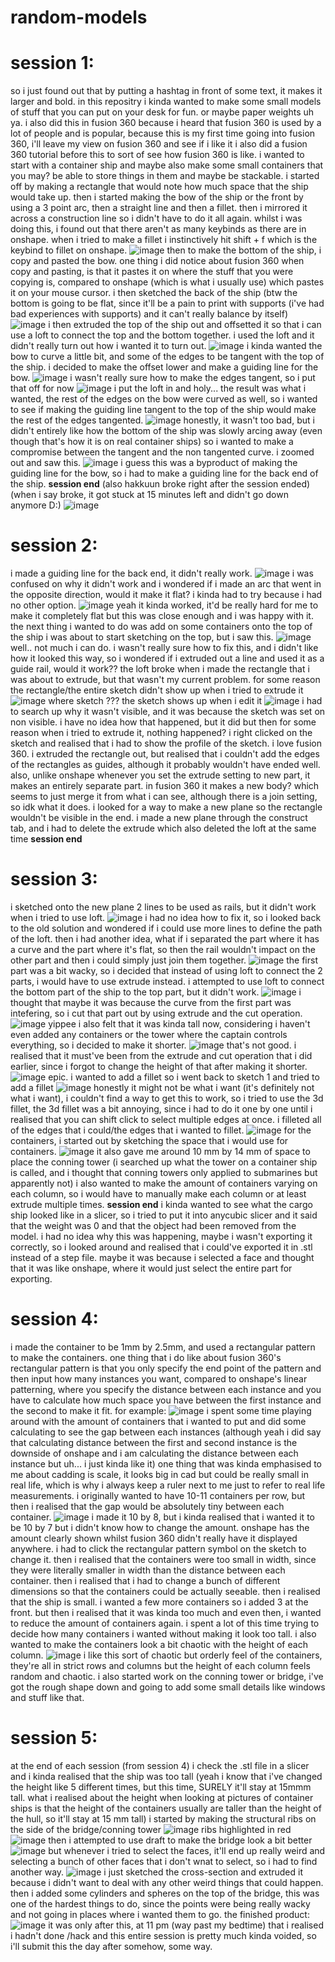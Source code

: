 # random-models
# session 1:
so i just found out that by putting a hashtag in front of some text, it makes it larger and bold. in this repositry i kinda wanted to make some small models of stuff that you can put on your desk for fun. or maybe paper weights uh ya.
i also did this in fusion 360 because i heard that fusion 360 is used by a lot of people and is popular, because this is my first time going into fusion 360, i'll leave my view on fusion 360 and see if i like it 
i also did a fusion 360 tutorial before this to sort of see how fusion 360 is like.
i wanted to start with a container ship and maybe also make some small containers that you may? be able to store things in them and maybe be stackable.
i started off by making a rectangle that would note how much space that the ship would take up. then i started making the bow of the ship or the front by using a 3 point arc, then a straight line and then a fillet. then i mirrored it across a construction line so i didn't have to do it all again. whilst i was doing this, i found out that there aren't as many keybinds as there are in onshape. when i tried to make a fillet i instinctively hit shift + f which is the keybind to fillet on onshape. 
![image](https://github.com/user-attachments/assets/cdb20683-a065-4629-8818-d0b9ead9bca6)
then to make the bottom of the ship, i copy and pasted the bow. one thing i did notice about fusion 360 when copy and pasting, is that it pastes it on where the stuff that you were copying is, compared to onshape (which is what i usually use) which pastes it on your mouse cursor. 
i then sketched the back of the ship (btw the bottom is going to be flat, since it'll be a pain to print with supports (i've had bad experiences with supports) and it can't really balance by itself)
![image](https://github.com/user-attachments/assets/b8651252-9b45-4628-9277-18469f3a4411)
i then extruded the top of the ship out and offsetted it so that i can use a loft to connect the top and the bottom together. i used the loft and it didn't really turn out how i wanted it to turn out.
![image](https://github.com/user-attachments/assets/131d8c17-cde7-4da1-b9b3-f7102ae9d4e7)
i kinda wanted the bow to curve a little bit, and some of the edges to be tangent with the top of the ship. i decided to make the offset lower and make a guiding line for the bow. 
![image](https://github.com/user-attachments/assets/cd356153-97dc-42f2-9c19-95f8a20e4fa8)
i wasn't really sure how to make the edges tangent, so i put that off for now
![image](https://github.com/user-attachments/assets/4d014983-0a34-4373-8794-af39600b4d67)
i put the loft in and holy... the result was what i wanted, the rest of the edges on the bow were curved as well, so i wanted to see if making the guiding line tangent to the top of the ship would make the rest of the edges tangented.
![image](https://github.com/user-attachments/assets/2b48187b-b9d3-49a5-9b21-de7549b781f5)
honestly, it wasn't too bad, but i didn't entirely like how the bottom of the ship was slowly arcing away (even though that's how it is on real container ships) so i wanted to make a compromise between the tangent and the non tangented curve. 
i zoomed out and saw this. 
![image](https://github.com/user-attachments/assets/5d13095b-7a73-4974-a92b-9dd68ba4503a)
i guess this was a byproduct of making the guiding line for the bow, so i had to make a guiding line for the back end of the ship.
**session end**
(also hakkuun broke right after the session ended) (when i say broke, it got stuck at 15 minutes left and didn't go down anymore D:)
![image](https://github.com/user-attachments/assets/e3c10ef4-b1c0-427e-a863-14f895dd0030)
# session 2:
i made a guiding  line for the back end, it didn't really work. 
![image](https://github.com/user-attachments/assets/e51b0d0b-b797-4d7b-9e0c-ba9776b48037)
i was confused on why it didn't work and i wondered if i made an arc that went in the opposite direction, would it make it flat? i kinda had to try because i had no other option.
![image](https://github.com/user-attachments/assets/c23e73ea-be78-4425-a654-65b5880ffd48)
yeah it kinda worked, it'd be really hard for me to make it completely flat but this was close enough and i was happy with it.
the next thing i wanted to do was add on some containers onto the top of the ship
i was about to start sketching on the top, but i saw this.
![image](https://github.com/user-attachments/assets/1e5c6d8d-b7ca-47eb-bd7f-d928f230f033)
well.. not much i can do. i wasn't really sure how to fix this, and i didn't like how it looked this way, so i wondered if i extruded out a line and used it as a guide rail, would it work??
the loft broke when i made the rectangle that i was about to extrude, but that wasn't my current problem.
for some reason the rectangle/the entire sketch didn't show up when i tried to extrude it
![image](https://github.com/user-attachments/assets/45f4e803-e7a9-4ee5-b992-118a2d5a6c64)
where sketch ???
the sketch shows up when i edit it 
![image](https://github.com/user-attachments/assets/ec1e1753-fd9e-475f-ad62-900eb9bd5dc8)
i had to search up why it wasn't visible, and it was because the sketch was set on non visible. i have no idea how that happened, but it did
but then for some reason when i tried to extrude it, nothing happened? i right clicked on the sketch and realised that i had to show the profile of the sketch. i love fusion 360.
i extruded the rectangle out, but realised that i couldn't add the edges of the rectangles as guides, although it probably wouldn't have ended well. also, unlike onshape whenever you set the extrude setting to new part, it makes an entirely separate part. in fusion 360 it makes a new body? which seems to just merge it from what i can see, although there is a join setting, so idk what it does.
i looked for a way to make a new plane so the rectangle wouldn't be visible in the end. 
i made a new plane through the construct tab, and i had to delete the extrude which also deleted the loft at the same time
**session end**

# session 3:
i sketched onto the new plane 2 lines to be used as rails, but it didn't work when i tried to use loft.
![image](https://github.com/user-attachments/assets/8ed4d0a7-b7c6-4ed5-8adf-c14916e32df5)
i had no idea how to fix it, so i looked back to the old solution and wondered if i could use more lines to define the path of the loft.
then i had another idea, what if i separated the part where it has a curve and the part where it's flat, so then the rail wouldn't impact on the other part and then i could simply just join them together.
![image](https://github.com/user-attachments/assets/bbccaf16-8600-4cf2-96b1-ca367a18a726)
the first part was a bit wacky, so i decided that instead of using loft to connect the 2 parts, i would have to use extrude instead.
i attempted to use loft to connect the bottom part of the ship to the top part, but it didn't work. 
![image](https://github.com/user-attachments/assets/6f686440-869f-4045-8e55-3fabe5a463c7)
i thought that maybe it was because the curve from the first part was intefering, so i cut that part out by using extrude and the cut operation. 
![image](https://github.com/user-attachments/assets/8b54c4fb-19dd-46b7-8fbb-98cc7d790285)
yippee
i also felt that it was kinda tall now, considering i haven't even added any containers or the tower where the captain controls everything, so i decided to make it shorter.
![image](https://github.com/user-attachments/assets/5579cfe8-9d21-4e34-b8a9-768807a02bbe)
that's not good.
i realised that it must've been from the extrude and cut operation that i did earlier, since i forgot to change the height of that after making it shorter.
![image](https://github.com/user-attachments/assets/47fb4244-71dd-4906-b38f-e0d764c4084b)
epic.
i wanted to add a fillet so i went back to sketch 1 and tried to add a fillet
![image](https://github.com/user-attachments/assets/d9279a29-78aa-4b7e-a159-142dcffc0985)
honestly it might not be what i want (it's definitely not what i want), i couldn't find a way to get this to work, so i tried to use the 3d fillet, the 3d fillet was a bit annoying, since i had to do it one by one until i realised that you can shift click to select multiple edges at once. i filleted all of the edges that i could/the edges that i wanted to fillet.
![image](https://github.com/user-attachments/assets/51e29d3a-384b-4656-832c-47e91dfdcd54)
for the containers, i started out by sketching the space that i would use for containers.
![image](https://github.com/user-attachments/assets/3bdf7995-0073-4bc5-a88a-4243d43ed03e)
it also gave me around 10 mm by 14 mm of space to place the conning tower (i searched up what the tower on a container ship is called, and i thought that conning towers only applied to submarines but apparently not)
i also wanted to make the amount of containers varying on each column, so i would have to manually make each column or at least extrude multiple times.
**session end**
i kinda wanted to see what the cargo ship looked like in a slicer, so i tried to put it into anycubic slicer and it said that the weight was 0 and that the object had been removed from the model. i had no idea why this was happening, maybe i wasn't exporting it correctly, so i looked around and realised that i could've exported it in .stl instead of a step file. maybe it was because i selected a face and thought that it was like onshape, where it would just select the entire part for exporting.

# session 4:
i made the container to be 1mm by 2.5mm, and used a rectangular pattern to make the containers. one thing that i do like about fusion 360's rectangular pattern is that you only specify the end point of the pattern and then input how many instances you want, compared to onshape's linear patterning, where you specify the distance between each instance and you have to calculate how much space you have between the first instance and the second to make it fit.
for example:
![image](https://github.com/user-attachments/assets/708d637d-4de3-480d-bb0a-5368e6af5394)
i spent some time playing around with the amount of containers that i wanted to put and did some calculating to see the gap between each instances (although yeah i did say that calculating distance between the first and second instance is the downside of onshape and i am calculating the distance between each instance but uh... i just kinda like it)
one thing that was kinda emphasised to me about cadding is scale, it looks big in cad but could be really small in real life, which is why i always keep a ruler next to me just to refer to real life measurements. i originally wanted to have 10-11 containers per row, but then i realised that the gap would be absolutely tiny between each container.
![image](https://github.com/user-attachments/assets/20a533e4-32d4-41fa-96ba-dcd576225723)
i made it 10 by 8, but i kinda realised that i wanted it to be 10 by 7 but i didn't know how to change the amount. onshape has the amount clearly shown whilst fusion 360 didn't really have it displayed anywhere. i had to click the rectangular pattern symbol on the sketch to change it. then i realised that the containers were too small in width, since they were literally smaller in width than the distance between each container. then i realised that i had to change a bunch of different dimensions so that the containers could be actually seeable. then i realised that the ship is small. 
i wanted a few more containers so i added 3 at the front. but then i realised that it was kinda too much and even then, i wanted to reduce the amount of containers again.
i spent a lot of this time trying to decide how many containers i wanted without making it look too tall. i also wanted to make the containers look a bit chaotic with the height of each column.
![image](https://github.com/user-attachments/assets/9c5cf26f-3bfa-4684-995d-e25101b97b58)
i like this sort of chaotic but orderly feel of the containers, they're all in strict rows and columns but the height of each column feels random and chaotic.
i also started work on the conning tower or bridge, i've got the rough shape down and going to add some small details like windows and stuff like that. 

# session 5:
at the end of each session (from session 4) i check the .stl file in a slicer and i kinda realised that the ship was too tall (yeah i know that i've changed the height like 5 different times, but this time, SURELY it'll stay at 15mmm tall. what i realised about the height when looking at pictures of container ships is that the height of the containers usually are taller than the height of the hull, so it'll stay at 15 mm tall) 
i started by making the structural ribs on the side of the bridge/conning tower
![image](https://github.com/user-attachments/assets/6f41d493-3bdb-4ca1-8dcb-d0c92550c7ad)
ribs highlighted in red
![image](https://github.com/user-attachments/assets/1d912906-e350-438d-96b7-d286115df331)
then i attempted to use draft to make the bridge look a bit better
![image](https://github.com/user-attachments/assets/7a40608c-a12a-4ef2-8f7b-e7a1ddd07395)
but whenever i tried to select the faces, it'll end up really weird and selecting a bunch of other faces that i don't wnat to select, so i had to find another way.
![image](https://github.com/user-attachments/assets/e11d88a0-4ee2-4038-87c8-37d30bed3f35)
i just sketched the cross-section and extruded it because i didn't want to deal with any other weird things that could happen.
then i added some cylinders and spheres on the top of the bridge, this was one of the hardest things to do, since the points were being really wacky and not going in places where i wanted them to go.
the finished product:
![image](https://github.com/user-attachments/assets/3c474444-ae64-4f2a-bfc4-4ebfefa58c94)
it was only after this, at 11 pm (way past my bedtime) that i realised i hadn't done /hack and this entire session is pretty much kinda voided, so i'll submit this the day after somehow, some way.
